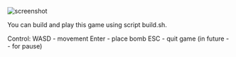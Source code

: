 ![screenshot](https://github.com/MaximKhalamov/Bomberman/assets/92873663/a8e2a0b1-1cb3-4db7-b576-1e43c521eac8)


You can build and play this game using script build.sh.

Control:
  WASD - movement
  Enter - place bomb
  ESC - quit game (in future -- for pause)
